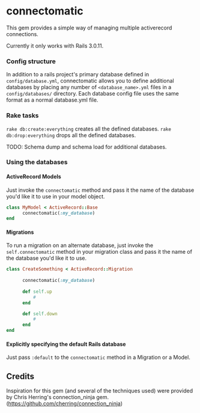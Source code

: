 # connectomatic

This gem provides a simple way of managing multiple activerecord connections.

Currently it only works with Rails 3.0.11.

### Config structure

In addition to a rails project's primary database defined in `config/database.yml`, connectomatic allows you to define additional databases by placing any number of `<database_name>.yml` files in a `config/databases/` directory. Each database config file uses the same format as a normal database.yml file.

### Rake tasks

`rake db:create:everything` creates all the defined databases.
`rake db:drop:everything` drops all the defined databases.

TODO: Schema dump and schema load for additional databases.

### Using the databases

#### ActiveRecord Models

Just invoke the `connectomatic` method and pass it the name of the database you'd like it to use in your model object.

````ruby
class MyModel < ActiveRecord::Base
      connectomatic(:my_database)
end

````

#### Migrations

To run a migration on an alternate database, just invoke the `self.connectomatic` method in your migration class and pass it the name of the database you'd like it to use.

````ruby
class CreateSomething < ActiveRecord::Migration
      
      connectomatic(:my_database)
      
      def self.up 
          #
      end

      def self.down
          #
      end
end
````

#### Explicitly specifying the default Rails database

Just pass `:default` to the `connectomatic` method in a Migration or a Model.

## Credits

Inspiration for this gem (and several of the techniques used) were provided by Chris Herring's connection_ninja gem. (https://github.com/cherring/connection_ninja)